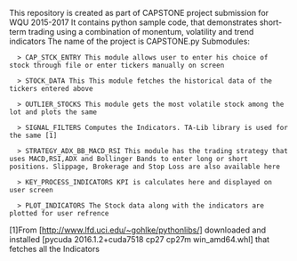 This repository is created as part of CAPSTONE project submission for WQU 2015-2017
It contains python sample code, that demonstrates short-term trading using a combination of monentum, volatility and trend indicators
The name of the project is CAPSTONE.py
                                                            Submodules:
                                                            
      > CAP_STCK_ENTRY This module allows user to enter his choice of stock through file or enter tickers manually on screen
  
      > STOCK_DATA This This module fetches the historical data of the tickers entered above
  
      > OUTLIER_STOCKS This module gets the most volatile stock among the lot and plots the same
  
      > SIGNAL_FILTERS Computes the Indicators. TA-Lib library is used for the same [1]
  
      > STRATEGY_ADX_BB_MACD_RSI This module has the trading strategy that uses MACD,RSI,ADX and Bollinger Bands to enter long or short             positions. Slippage, Brokerage and Stop Loss are also available here 
      
      > KEY_PROCESS_INDICATORS KPI is calculates here and displayed on user screen
      
      > PLOT_INDICATORS The Stock data along with the indicators are plotted for user refrence
  
  [1]From [http://www.lfd.uci.edu/~gohlke/pythonlibs/]
     downloaded and installed [pycuda 2016.1.2+cuda7518 cp27 cp27m win_amd64.whl] that fetches all the Indicators
